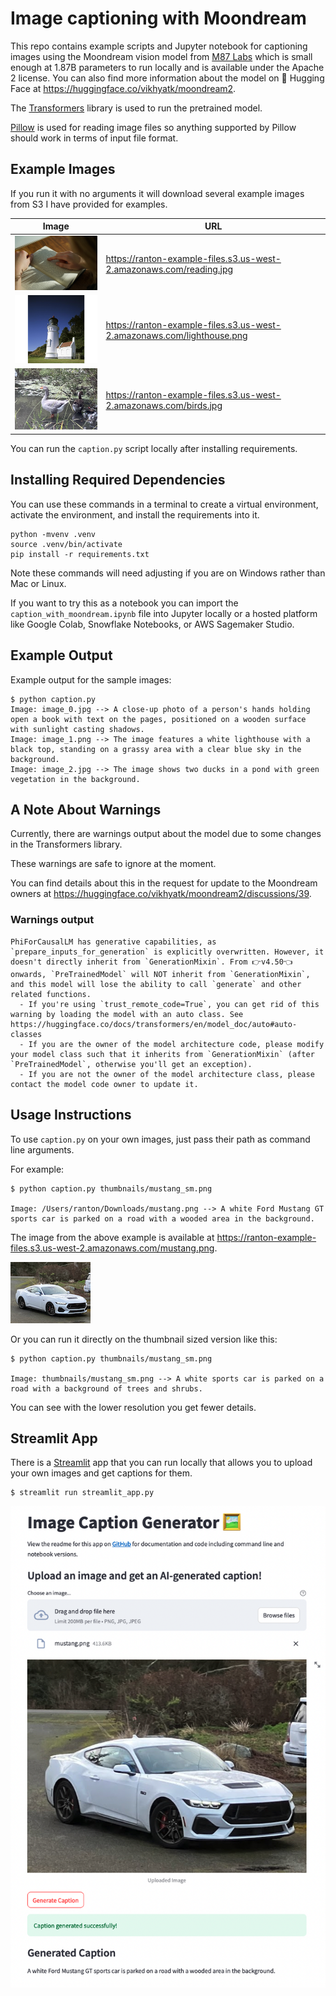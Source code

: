 # Image captioning with Moondream

This repo contains example scripts and Jupyter notebook
for captioning images using the Moondream vision model from 
[M87 Labs](https://www.moondream.ai/)
which is small enough at 1.87B parameters to run locally and is available under the Apache 2 license.
You can also find more information about the model on
🤗 Hugging Face at <https://huggingface.co/vikhyatk/moondream2>.

The [Transformers](https://github.com/huggingface/transformers) library is used to run the pretrained model.

[Pillow](https://python-pillow.org/) is used for reading image files so anything supported by Pillow
should work in terms of input file format.

## Example Images

If you run it with no arguments it will download several 
example images from S3 I have provided for examples.

| Image                                                                                                                 | URL                                                                      |
|-----------------------------------------------------------------------------------------------------------------------|--------------------------------------------------------------------------|
| [![Reading](thumbnails/reading_sm.png)](https://ranton-example-files.s3.us-west-2.amazonaws.com/reading.jpg)          | <https://ranton-example-files.s3.us-west-2.amazonaws.com/reading.jpg>    |
| [![Lighthouse](thumbnails/lighthouse_sm.png)](https://ranton-example-files.s3.us-west-2.amazonaws.com/lighthouse.png) | <https://ranton-example-files.s3.us-west-2.amazonaws.com/lighthouse.png> |
| [![Birds](thumbnails/birds_sm.png)](https://ranton-example-files.s3.us-west-2.amazonaws.com/birds.jpg)                | <https://ranton-example-files.s3.us-west-2.amazonaws.com/birds.jpg>      |


You can run the `caption.py` script locally after installing
requirements.

## Installing Required Dependencies
You can use these commands in a terminal to create a virtual environment,
activate the environment, and install the requirements into it.

```shell
python -mvenv .venv
source .venv/bin/activate
pip install -r requirements.txt
```
Note these commands will need adjusting if you are on Windows
rather than Mac or Linux.

If you want to try this as a notebook you can import the `caption_with_moondream.ipynb`
file into Jupyter locally or a hosted platform like
Google Colab, Snowflake Notebooks, or AWS Sagemaker Studio.

## Example Output

Example output for the sample images:
```text
$ python caption.py
Image: image_0.jpg --> A close-up photo of a person's hands holding open a book with text on the pages, positioned on a wooden surface with sunlight casting shadows.
Image: image_1.png --> The image features a white lighthouse with a black top, standing on a grassy area with a clear blue sky in the background.
Image: image_2.jpg --> The image shows two ducks in a pond with green vegetation in the background.
```

## A Note About Warnings

Currently, there are warnings output about the model due to some changes in the Transformers library.

These warnings are safe to ignore at the moment.

You can find details about this in the request for update to the Moondream owners at <https://huggingface.co/vikhyatk/moondream2/discussions/39>.


### Warnings output
```text
PhiForCausalLM has generative capabilities, as `prepare_inputs_for_generation` is explicitly overwritten. However, it doesn't directly inherit from `GenerationMixin`. From 👉v4.50👈 onwards, `PreTrainedModel` will NOT inherit from `GenerationMixin`, and this model will lose the ability to call `generate` and other related functions.
  - If you're using `trust_remote_code=True`, you can get rid of this warning by loading the model with an auto class. See https://huggingface.co/docs/transformers/en/model_doc/auto#auto-classes
  - If you are the owner of the model architecture code, please modify your model class such that it inherits from `GenerationMixin` (after `PreTrainedModel`, otherwise you'll get an exception).
  - If you are not the owner of the model architecture class, please contact the model code owner to update it.
```

## Usage Instructions

To use `caption.py` on your own images, just pass their path as command line arguments.

For example:

```shell
$ python caption.py thumbnails/mustang_sm.png

Image: /Users/ranton/Downloads/mustang.png --> A white Ford Mustang GT sports car is parked on a road with a wooded area in the background.
```

The image from the above example is available at <https://ranton-example-files.s3.us-west-2.amazonaws.com/mustang.png>.

![Mustang thumbnail](thumbnails/mustang_sm.png)

Or you can run it directly on the thumbnail sized version like this:
```shell
$ python caption.py thumbnails/mustang_sm.png

Image: thumbnails/mustang_sm.png --> A white sports car is parked on a road with a background of trees and shrubs.
```

You can see with the lower resolution you get fewer details.


## Streamlit App

There is a [Streamlit](https://streamlit.io/) app that you can run locally that allows you to upload
your own images and get captions for them.

```shell
$ streamlit run streamlit_app.py
```

![App Screenshot](app_screenshot.png)